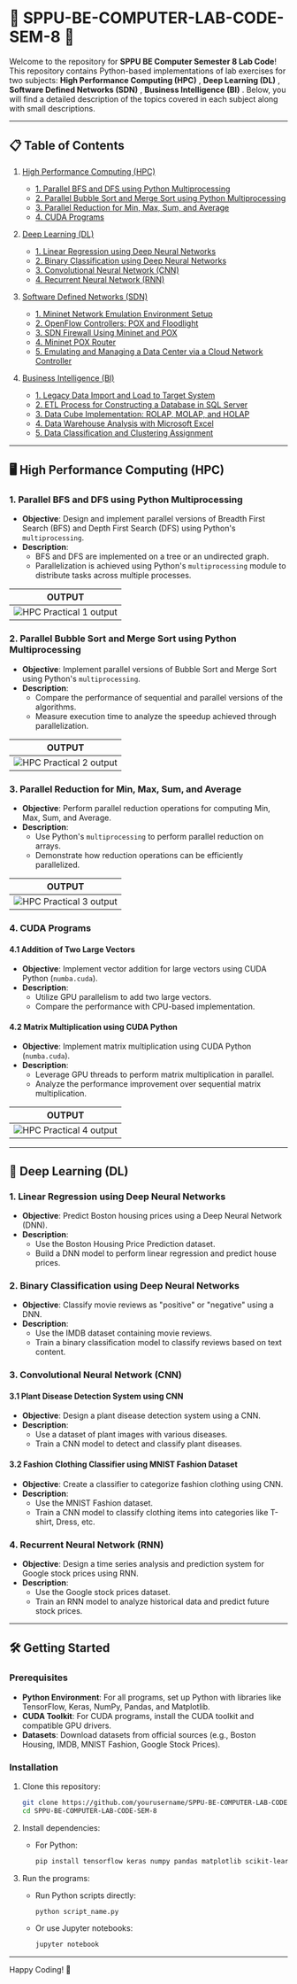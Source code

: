 # 🚀 SPPU-BE-COMPUTER-LAB-CODE-SEM-8 🚀

Welcome to the repository for **SPPU BE Computer Semester 8 Lab Code**! This repository contains Python-based implementations of lab exercises for two subjects: **High Performance Computing (HPC)** , **Deep Learning (DL)** , **Software Defined Networks (SDN)** , **Business Intelligence (BI)** . Below, you will find a detailed description of the topics covered in each subject along with small descriptions.

---

## 📋 Table of Contents

1. [High Performance Computing (HPC)](https://github.com/GauravGhandat-23/SPPU-BE-COMPUTER-LAB-CODE-SEM-8/tree/main/HPC)
   - [1. Parallel BFS and DFS using Python Multiprocessing](https://github.com/GauravGhandat-23/SPPU-BE-COMPUTER-LAB-CODE-SEM-8/blob/main/HPC/HPC_practical_1.py)
   - [2. Parallel Bubble Sort and Merge Sort using Python Multiprocessing](https://github.com/GauravGhandat-23/SPPU-BE-COMPUTER-LAB-CODE-SEM-8/blob/main/HPC/HPC_Practical_2.py)
   - [3. Parallel Reduction for Min, Max, Sum, and Average](https://github.com/GauravGhandat-23/SPPU-BE-COMPUTER-LAB-CODE-SEM-8/blob/main/HPC/HPC_Practical_3.py)
   - [4. CUDA Programs](https://github.com/GauravGhandat-23/SPPU-BE-COMPUTER-LAB-CODE-SEM-8/blob/main/HPC/HPC_Practical_4.py)

2. [Deep Learning (DL)](https://github.com/GauravGhandat-23/SPPU-BE-COMPUTER-LAB-CODE-SEM-8/tree/main/DL)
   - [1. Linear Regression using Deep Neural Networks](https://github.com/GauravGhandat-23/SPPU-BE-COMPUTER-LAB-CODE-SEM-8/tree/main/DL/DL%20PRACTICAL%201)
   - [2. Binary Classification using Deep Neural Networks](https://github.com/GauravGhandat-23/SPPU-BE-COMPUTER-LAB-CODE-SEM-8/tree/main/DL/DL%20PRACTICAL%202)
   - [3. Convolutional Neural Network (CNN)](https://github.com/GauravGhandat-23/SPPU-BE-COMPUTER-LAB-CODE-SEM-8/tree/main/DL/DL%20PRACTICAL%203)
   - [4. Recurrent Neural Network (RNN)](https://github.com/GauravGhandat-23/SPPU-BE-COMPUTER-LAB-CODE-SEM-8/tree/main/DL/DL%20PRACTICAL%204)

3. [Software Defined Networks (SDN)](https://github.com/GauravGhandat-23/SPPU-BE-COMPUTER-LAB-CODE-SEM-8/tree/main/SDN)
   - [1. Mininet Network Emulation Environment Setup](https://github.com/GauravGhandat-23/SPPU-BE-COMPUTER-LAB-CODE-SEM-8/blob/main/SDN/ASSIGNMENT%20NO.%201.md)
   - [2. OpenFlow Controllers: POX and Floodlight](https://github.com/GauravGhandat-23/SPPU-BE-COMPUTER-LAB-CODE-SEM-8/blob/main/SDN/ASSIGNMENT%20NO.%2002.md)
   - [3. SDN Firewall Using Mininet and POX](https://github.com/GauravGhandat-23/SPPU-BE-COMPUTER-LAB-CODE-SEM-8/blob/main/SDN/ASSIGNMENT%20NO.%2003.md)
   - [4. Mininet POX Router](https://github.com/GauravGhandat-23/SPPU-BE-COMPUTER-LAB-CODE-SEM-8/blob/main/SDN/ASSIGNMENT%20NO.%2004.md)
   - [5. Emulating and Managing a Data Center via a Cloud Network Controller](https://github.com/GauravGhandat-23/SPPU-BE-COMPUTER-LAB-CODE-SEM-8/blob/main/SDN/ASSIGNMENT%20NO.%2005.md)

4. [Business Intelligence (BI)](https://github.com/GauravGhandat-23/SPPU-BE-COMPUTER-LAB-CODE-SEM-8/tree/main/BI)
   - [1. Legacy Data Import and Load to Target System](https://github.com/GauravGhandat-23/SPPU-BE-COMPUTER-LAB-CODE-SEM-8/blob/main/BI/ASSIGNMENT%20NO.%2001.md)
   - [2. ETL Process for Constructing a Database in SQL Server](https://github.com/GauravGhandat-23/SPPU-BE-COMPUTER-LAB-CODE-SEM-8/blob/main/BI/ASSIGNMENT%20NO.%2002.md)
   - [3. Data Cube Implementation: ROLAP, MOLAP, and HOLAP](https://github.com/GauravGhandat-23/SPPU-BE-COMPUTER-LAB-CODE-SEM-8/blob/main/BI/ASSIGNMENT%20NO.%2003.md)
   - [4. Data Warehouse Analysis with Microsoft Excel](https://github.com/GauravGhandat-23/SPPU-BE-COMPUTER-LAB-CODE-SEM-8/blob/main/BI/ASSIGNMENT%20NO.%2004.md)
   - [5. Data Classification and Clustering Assignment](https://github.com/GauravGhandat-23/SPPU-BE-COMPUTER-LAB-CODE-SEM-8/blob/main/BI/ASSIGNMENT%20NO.%2005.md)

---

## 🖥️ High Performance Computing (HPC)

### 1. Parallel BFS and DFS using Python Multiprocessing
- **Objective**: Design and implement parallel versions of Breadth First Search (BFS) and Depth First Search (DFS) using Python's `multiprocessing`.
- **Description**: 
  - BFS and DFS are implemented on a tree or an undirected graph.
  - Parallelization is achieved using Python's `multiprocessing` module to distribute tasks across multiple processes.

| **OUTPUT** |
|-----------------------------|
|  ![HPC Practical 1 output](https://github.com/user-attachments/assets/3b45e7c9-0463-4dba-bf32-0ef9bca6712f) |

### 2. Parallel Bubble Sort and Merge Sort using Python Multiprocessing
- **Objective**: Implement parallel versions of Bubble Sort and Merge Sort using Python's `multiprocessing`.
- **Description**:
  - Compare the performance of sequential and parallel versions of the algorithms.
  - Measure execution time to analyze the speedup achieved through parallelization.
    
| **OUTPUT** |
|-----------------------------|
| ![HPC Practical 2 output](https://github.com/user-attachments/assets/ce067406-edb3-4759-915f-4f202e9f4610) |  

### 3. Parallel Reduction for Min, Max, Sum, and Average
- **Objective**: Perform parallel reduction operations for computing Min, Max, Sum, and Average.
- **Description**:
  - Use Python's `multiprocessing` to perform parallel reduction on arrays.
  - Demonstrate how reduction operations can be efficiently parallelized.

| **OUTPUT** |
|-----------------------------|
| ![HPC Practical 3 output](https://github.com/user-attachments/assets/f496c07b-5cc0-435e-ad74-4e5b5cb2c641) |

### 4. CUDA Programs
#### 4.1 Addition of Two Large Vectors
- **Objective**: Implement vector addition for large vectors using CUDA Python (`numba.cuda`).
- **Description**:
  - Utilize GPU parallelism to add two large vectors.
  - Compare the performance with CPU-based implementation.
  
#### 4.2 Matrix Multiplication using CUDA Python
- **Objective**: Implement matrix multiplication using CUDA Python (`numba.cuda`).
- **Description**:
  - Leverage GPU threads to perform matrix multiplication in parallel.
  - Analyze the performance improvement over sequential matrix multiplication.

| **OUTPUT** |
|-----------------------------|
| ![HPC Practical 4 output](https://github.com/user-attachments/assets/ec464c5c-5c9c-4406-8873-1e9193a77654) |  

---

## 🧠 Deep Learning (DL)

### 1. Linear Regression using Deep Neural Networks
- **Objective**: Predict Boston housing prices using a Deep Neural Network (DNN).
- **Description**:
  - Use the Boston Housing Price Prediction dataset.
  - Build a DNN model to perform linear regression and predict house prices.
  
### 2. Binary Classification using Deep Neural Networks
- **Objective**: Classify movie reviews as "positive" or "negative" using a DNN.
- **Description**:
  - Use the IMDB dataset containing movie reviews.
  - Train a binary classification model to classify reviews based on text content.
  
### 3. Convolutional Neural Network (CNN)
#### 3.1 Plant Disease Detection System using CNN
- **Objective**: Design a plant disease detection system using a CNN.
- **Description**:
  - Use a dataset of plant images with various diseases.
  - Train a CNN model to detect and classify plant diseases.
  
#### 3.2 Fashion Clothing Classifier using MNIST Fashion Dataset
- **Objective**: Create a classifier to categorize fashion clothing using CNN.
- **Description**:
  - Use the MNIST Fashion dataset.
  - Train a CNN model to classify clothing items into categories like T-shirt, Dress, etc.
  
### 4. Recurrent Neural Network (RNN)
- **Objective**: Design a time series analysis and prediction system for Google stock prices using RNN.
- **Description**:
  - Use the Google stock prices dataset.
  - Train an RNN model to analyze historical data and predict future stock prices.

---

## 🛠️ Getting Started

### Prerequisites
- **Python Environment**: For all programs, set up Python with libraries like TensorFlow, Keras, NumPy, Pandas, and Matplotlib.
- **CUDA Toolkit**: For CUDA programs, install the CUDA toolkit and compatible GPU drivers.
- **Datasets**: Download datasets from official sources (e.g., Boston Housing, IMDB, MNIST Fashion, Google Stock Prices).

### Installation
1. Clone this repository:
   ```bash
   git clone https://github.com/yourusername/SPPU-BE-COMPUTER-LAB-CODE-SEM-8.git
   cd SPPU-BE-COMPUTER-LAB-CODE-SEM-8
   ```

2. Install dependencies:
   - For Python:
     ```bash
     pip install tensorflow keras numpy pandas matplotlib scikit-learn numba cudatoolkit
     ```

3. Run the programs:
   - Run Python scripts directly:
     ```bash
     python script_name.py
     ```
   - Or use Jupyter notebooks:
     ```bash
     jupyter notebook
     ```

---

Happy Coding! 🚀










